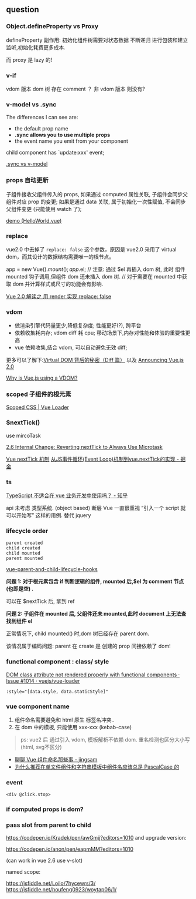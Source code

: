 

## question


### Object.defineProperty  vs Proxy

defineProperty 副作用: 初始化组件树需要对状态数据 不断递归 进行包装和建立监听,初始化耗费更多成本.

而 proxy 是 lazy 的!


###  v-if

vdom 版本 dom 树 存在 comment ？ 非 vdom 版本 则没有?

### v-model vs  .sync

The differences I can see are:

* the default prop name
* **.sync allows you to use multiple props**
* the event name you emit from your component

child component has `update:xxx' event;

[.sync vs v-model](https://forum.vuejs.org/t/sync-vs-v-model/19380)

### props 自动更新

子组件接收父组件传入的 props, 如果通过 computed 属性关联, 子组件会同步父组件对应 prop 的变更; 如果是通过 data 关联, 属于初始化一次性赋值, 不会同步父组件变更 (只能使用 watch 了);

[demo (HelloWorld.vue)](https://codesandbox.io/s/ppm67jql0q)


### replace

vue2.0 中去掉了
`replace: false`
这个参数，原因是 vue2.0 采用了 virtual dom，而其设计的数据结构需要唯一的根节点。

app = new Vue().$mount(); app.$el;
// 注意: 通过 $el 再插入 dom 树, 此时 组件 mounted 钩子调用,但组件 dom 还未插入 dom 树.
// 对于需要在 mounted 中获取 dom 并计算样式或尺寸的功能会有影响.

[Vue 2.0 解读之 用 render 实现 replace: false](https://tech.ethercap.com/article/7)

### vdom

- 做渲染引擎代码量更少,降低复杂度; 性能更好(?), 跨平台
- 依赖收集耗内存; vdom diff 耗 cpu; 移动场景下,内存对性能和体验的重要性更高
- vue 依赖收集,结合 vdom, 可以自动避免无效 diff;

更多可以了解下:[Virtual DOM 背后的秘密（Diff 篇）](https://zhuanlan.zhihu.com/p/36500459)
以及 [Announcing Vue.js 2.0](https://zhuanlan.zhihu.com/p/20814761)

[Why is Vue.js using a VDOM?](https://stackoverflow.com/questions/44238139/why-is-vue-js-using-a-vdom)



### scoped 子组件的根元素

[Scoped CSS | Vue Loader](https://vue-loader.vuejs.org/zh/guide/scoped-css.html#%E5%AD%90%E7%BB%84%E4%BB%B6%E7%9A%84%E6%A0%B9%E5%85%83%E7%B4%A0)

### $nextTick()

use mircoTask

[2.6 Internal Change: Reverting nextTick to Always Use Microtask](https://gist.github.com/yyx990803/d1a0eaac052654f93a1ccaab072076dd)

[Vue nextTick 机制](https://github.com/muwoo/blogs/issues/13)
[从JS事件循环(Event Loop)机制到vue.nextTick的实现 - 掘金](https://juejin.im/post/5a631349f265da3e261c0d22)


### ts

[TypeScript 不适合在 vue 业务开发中使用吗？ - 知乎](https://www.zhihu.com/question/310485097)

api 未考虑 类型系统. (object based)
断层
Vue 一直很重视 “引入一个 script 就可以开始写” 这样的用例. 替代 jquery



### lifecycle order

```
parent created
child created
child mounted
parent mounted
```

[vue-parent-and-child-lifecycle-hooks](https://medium.com/@brockreece/vue-parent-and-child-lifecycle-hooks-5d6236bd561f)

**问题 1: 对于根元素包含 if 判断逻辑的组件, mounted 后,$el 为 comment 节点(也即是空) .**

可以在 $nextTick 后, 拿到 ref

**问题 2: 子组件在 mounted 后, 父组件还未 mounted,此时 document 上无法查找到组件 el**

正常情况下, child mounted() 时,dom 树已经存在 parent dom.

该情况属于编码问题: parent 在 create 是 创建的 prop 间接依赖了 dom!



### functional  component  : class/ style


[DOM class attribute not rendered properly with functional components · Issue #1014 · vuejs/vue-loader](https://github.com/vuejs/vue-loader/issues/1014)

`:style="[data.style, data.staticStyle]"`


### vue component name

1. 组件命名需要避免和 html 原生 标签名冲突..
2. 在 dom 中的模板, 只能使用 xxx-xxx (kebab-case)

> ps: vue2 后 通过引入 vdom, 模板解析不依赖 dom. 重名检测也区分大小写(html, svg不区分)

- [聊聊 Vue 组件命名那些事 - jingsam](https://jingsam.github.io/2016/10/30/vue-components-naming.html)
- [为什么推荐在单文件组件和字符串模板中组件名应该总是 PascalCase 的](https://cn.vuejs.org/v2/style-guide/#%E6%A8%A1%E6%9D%BF%E4%B8%AD%E7%9A%84%E7%BB%84%E4%BB%B6%E5%90%8D%E5%A4%A7%E5%B0%8F%E5%86%99-%E5%BC%BA%E7%83%88%E6%8E%A8%E8%8D%90)



### event

`<div @click.stop>`


### if computed props is dom?




### pass slot from parent to child

https://codepen.io/Kradek/pen/awGmjj?editors=1010
and upgrade version:

https://codepen.io/anon/pen/eapmMM?editors=1010

(can work in vue 2.6 use v-slot)

named scope:

https://jsfiddle.net/Loilo/7hycewrs/3/
https://jsfiddle.net/houfeng0923/woytap06/1/

